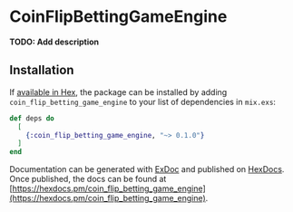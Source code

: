 # CoinFlipBettingGameEngine

**TODO: Add description**

## Installation

If [available in Hex](https://hex.pm/docs/publish), the package can be installed
by adding `coin_flip_betting_game_engine` to your list of dependencies in `mix.exs`:

```elixir
def deps do
  [
    {:coin_flip_betting_game_engine, "~> 0.1.0"}
  ]
end
```

Documentation can be generated with [ExDoc](https://github.com/elixir-lang/ex_doc)
and published on [HexDocs](https://hexdocs.pm). Once published, the docs can
be found at [https://hexdocs.pm/coin_flip_betting_game_engine](https://hexdocs.pm/coin_flip_betting_game_engine).

